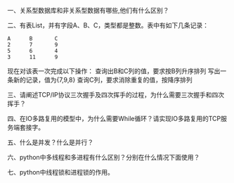 一、关系型数据库和非关系型数据有哪些,他们有什么区别？

二、有表List，并有字段A、B、C，类型都是整数。表中有如下几条记录：
```
A      B       C
2      7       9
5      6       4
3      11      9
```
现在对该表一次完成以下操作：
查询出B和C列的值，要求按B列升序排列
写出一条新的记录，值为{7,9,8}
查询C列，要求消除重复的值，按降序排列

三、请阐述TCP/IP协议三次握手及四次挥手的过程，为什么需要三次握手和四次挥手？

四、在IO多路复用的模型中，为什么需要While循环？请实现IO多路复用的TCP服务端套接字。

五、什么是并发？什么是并行？

六、python中多线程和多进程有什么区别？分别在什么情况下面使用？

七、python中线程锁和进程锁的作用。




